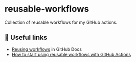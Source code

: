 # reusable-workflows

Collection of reusable workflows for my GitHub actions.

## 🔗 Useful links

- [Reusing workflows](https://docs.github.com/en/actions/using-workflows/reusing-workflows) in GitHub Docs
- [How to start using reusable workflows with GitHub Actions](https://github.blog/2022-02-10-using-reusable-workflows-github-actions/)

